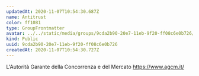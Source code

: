 ```yaml
---
updatedAt: 2020-11-07T10:54:30.687Z
name: Antitrust
color: ff1081
type: GroupFrontmatter
avatar: ../../static/media/groups/9cda2b90-20e7-11eb-9f20-ff08c6e0b726/img_15933.jpg
kind: Public
uuid: 9cda2b90-20e7-11eb-9f20-ff08c6e0b726
createdAt: 2020-11-07T10:54:30.727Z
---
```

L'Autorità Garante della Concorrenza e del Mercato https://www.agcm.it/